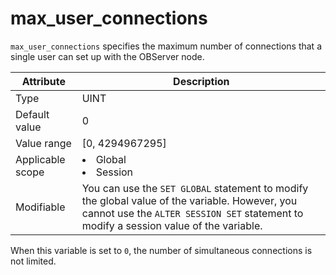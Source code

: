 # max_user_connections

`max_user_connections` specifies the maximum number of connections that a single user can set up with the OBServer node.

| **Attribute** | **Description** |
|--------|------------------------------------------------------------------------------------------------------------|
| Type | UINT |
| Default value | 0 |
| Value range | \[0, 4294967295\] |
| Applicable scope | <li> Global   <li> Session |
| Modifiable | You can use the `SET GLOBAL` statement to modify the global value of the variable. However, you cannot use the `ALTER SESSION SET` statement to modify a session value of the variable.  |

When this variable is set to `0`, the number of simultaneous connections is not limited.
